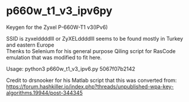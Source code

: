 # p660w_t1_v3_ipv6py
Keygen for the Zyxel P-660W-T1 v3(IPv6)

SSID is zyxelddddlll or ZyXELddddlll seems to be found mostly in Turkey and eastern Europe\
Thenks to Selenium for his general purpose Qiling script for RasCode emulation that was modified to fit here.

Usage: python3 p660w_t1_v3_ipv6.py 5067f07b2142

Credit to drsnooker for his Matlab script that this was converted from: https://forum.hashkiller.io/index.php?threads/unpublished-wpa-key-algorithms.19944/post-344345
